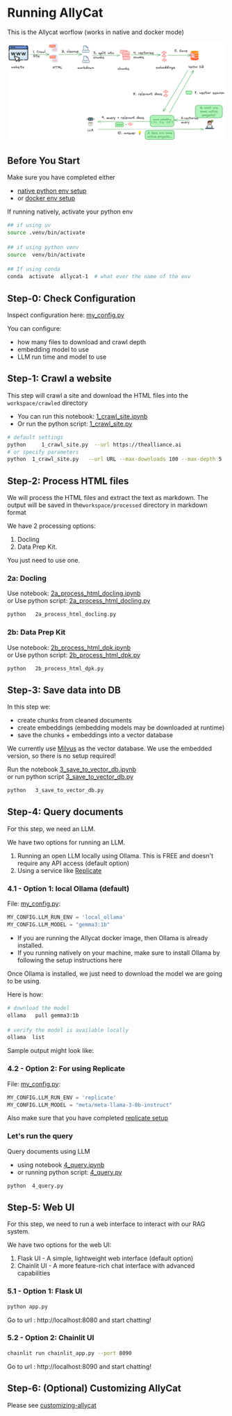 # Running AllyCat

This is the Allycat worflow (works in native and docker mode)

![](../assets/rag-website-1.png)


## Before You Start

Make sure you have completed either

- [native python env setup](running-natively.md)
- or [docker env setup](running-in-docker.md)

If running natively, activate your python env

```bash
## if using uv
source .venv/bin/activate

## if using python venv
source  venv/bin/activate

## If using conda
conda  activate  allycat-1  # what ever the name of the env
```


## Step-0: Check Configuration

Inspect configuration here: [my_config.py](../my_config.py)

You can configure:

- how many files to download and crawl depth
- embedding model to use
- LLM run time and model to use

## Step-1: Crawl a website

This step will crawl a site and download the HTML files into the `workspace/crawled` directory

- You can run this notebook: [1_crawl_site.ipynb](1_crawl_site.ipynb)
- Or run the python script: [1_crawl_site.py](1_crawl_site.py)

```bash
# default settings
python     1_crawl_site.py  --url https://thealliance.ai
# or specify parameters
python  1_crawl_site.py   --url URL --max-downloads 100 --max-depth 5
```


## Step-2: Process HTML files

We will process the HTML files and extract the text as markdown.  The output will be saved in the`workspace/processed` directory in markdown format

We have 2 processing options:
1. Docling
2. Data Prep Kit.  

You just need to use one.

### 2a: Docling

Use notebook:  [2a_process_html_docling.ipynb](2a_process_html_docling.ipynb)  
or Use python script: [2a_process_html_docling.py](2a_process_html_docling.py)

```bash
python   2a_process_html_docling.py
```

### 2b: Data Prep Kit

Use notebook: [2b_process_html_dpk.ipynb](2b_process_html_dpk.ipynb)  
or Use python script: [2b_process_html_dpk.py](2b_process_html_dpk.py)

```bash
python   2b_process_html_dpk.py
```

## Step-3: Save data into DB

In this step we:

- create chunks from cleaned documents
- create embeddings (embedding models may be downloaded at runtime)
- save the chunks + embeddings into a vector database

We currently use [Milvus](https://milvus.io/) as the vector database.  We use the embedded version, so there is no setup required!


Run the notebook [3_save_to_vector_db.ipynb](3_save_to_vector_db.ipynb)  
or run python script [3_save_to_vector_db.py](3_save_to_vector_db.py)

```bash
python   3_save_to_vector_db.py
```

## Step-4: Query documents

For this step, we need an LLM.

We have two options for running an LLM.

1. Running an open LLM locally using Ollama.  This is FREE and doesn't require any API access (default option)
2. Using a service like [Replicate](https://replicate.com)


### 4.1 - Option 1: local Ollama (default) 

File: [my_config.py](../my_config.py):

```python
MY_CONFIG.LLM_RUN_ENV = 'local_ollama'
MY_CONFIG.LLM_MODEL = "gemma3:1b" 
```

- If you are running the Allycat docker image, then Ollama is already installed.  
- If you running natively on your machine, make sure to install Ollama by following the setup instructions here

Once Ollama is installed, we just need to download the model we are going to be using.

Here is how:

```bash
# download the model
ollama   pull gemma3:1b

# verify the model is available locally
ollama  list
```

Sample output might look like:


### 4.2 - Option 2: For using Replicate

File: [my_config.py](../my_config.py):

```python
MY_CONFIG.LLM_RUN_ENV = 'replicate'
MY_CONFIG.LLM_MODEL = "meta/meta-llama-3-8b-instruct"
```

Also make sure that you have completed [replicate setup](running-natively.md#step-4-replicate-setup-optional)

### Let's run the query

Query documents using LLM

- using notebook [4_query.ipynb](4_query.ipynb)
- or running python script: [4_query.py](4_query.py)

```bash
python  4_query.py
```

## Step-5: Web UI

For this step, we need to run a web interface to interact with our RAG system.

We have two options for the web UI:

1. Flask UI - A simple, lightweight web interface (default option)
2. Chainlit UI - A more feature-rich chat interface with advanced capabilities

### 5.1 - Option 1: Flask UI

```bash
python app.py
```
Go to url : http://localhost:8080  and start chatting!

### 5.2 - Option 2: Chainlit UI

```bash
chainlit run chainlit_app.py --port 8090
```
Go to url : http://localhost:8090  and start chatting!

## Step-6: (Optional) Customizing AllyCat

Please see [customizing-allycat](customizing-allycat.md)